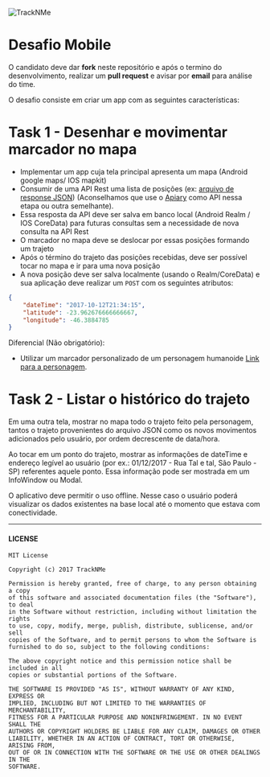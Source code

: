 ![TrackNMe](https://www.tracknme.com.br/app/images/logo-tracknme.png)


# Desafio Mobile

O candidato deve dar **fork** neste repositório e após o termino do desenvolvimento, realizar um **pull request** e avisar por **email** para análise do time.

O desafio consiste em criar um app com as seguintes características:

# Task 1 - Desenhar e movimentar marcador no mapa

- Implementar um app cuja tela principal apresenta um mapa (Android google maps/ IOS mapkit) 
- Consumir de uma API Rest uma lista de posições (ex: [arquivo de response JSON](https://github.com/andrealvares/tracknme-mobile-challenge/blob/master/assets/posicoes.json)) (Aconselhamos que use o [Apiary](https://apiary.io) como API nessa etapa ou outra semelhante).
- Essa resposta da API deve ser salva em banco local (Android Realm / IOS CoreData) para futuras consultas sem a necessidade de nova consulta na API Rest
- O marcador no mapa deve se deslocar por essas posições formando um trajeto
- Após o término do trajeto das posições recebidas, deve ser possível tocar no mapa e ir para uma nova posição
- A nova posição deve ser salva localmente (usando o Realm/CoreData) e sua aplicação deve realizar um `POST` com os seguintes atributos:

``` json
{
    "dateTime": "2017-10-12T21:34:15",
	"latitude": -23.962676666666667,
	"longitude": -46.3884785
}
```

Diferencial (Não obrigatório):
- Utilizar um marcador personalizado de um personagem humanoide [Link para a personagem](https://github.com/andrealvares/tracknme-mobile-challenge/blob/master/assets/sprites.png).


# Task 2 - Listar o histórico do trajeto

Em uma outra tela, mostrar no mapa todo o trajeto feito pela personagem, tantos o trajeto provenientes do arquivo JSON como os novos movimentos adicionados pelo usuário, por ordem decrescente de data/hora. 

Ao tocar em um ponto do trajeto, mostrar as informações de dateTime e endereço legível ao usuário (por ex.: 01/12/2017 - Rua Tal e tal, São Paulo - SP) referentes aquele ponto. Essa informação pode ser mostrada em um InfoWindow ou Modal.

O aplicativo deve permitir o uso offline. Nesse caso o usuário poderá visualizar os dados existentes na base local até o momento que estava com conectividade.

---
#### LICENSE
```
MIT License

Copyright (c) 2017 TrackNMe

Permission is hereby granted, free of charge, to any person obtaining a copy
of this software and associated documentation files (the "Software"), to deal
in the Software without restriction, including without limitation the rights
to use, copy, modify, merge, publish, distribute, sublicense, and/or sell
copies of the Software, and to permit persons to whom the Software is
furnished to do so, subject to the following conditions:

The above copyright notice and this permission notice shall be included in all
copies or substantial portions of the Software.

THE SOFTWARE IS PROVIDED "AS IS", WITHOUT WARRANTY OF ANY KIND, EXPRESS OR
IMPLIED, INCLUDING BUT NOT LIMITED TO THE WARRANTIES OF MERCHANTABILITY,
FITNESS FOR A PARTICULAR PURPOSE AND NONINFRINGEMENT. IN NO EVENT SHALL THE
AUTHORS OR COPYRIGHT HOLDERS BE LIABLE FOR ANY CLAIM, DAMAGES OR OTHER
LIABILITY, WHETHER IN AN ACTION OF CONTRACT, TORT OR OTHERWISE, ARISING FROM,
OUT OF OR IN CONNECTION WITH THE SOFTWARE OR THE USE OR OTHER DEALINGS IN THE
SOFTWARE.
```
